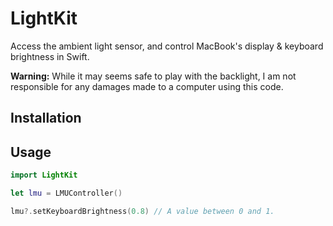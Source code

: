 # LightKit
Access the ambient light sensor, and control MacBook's display & keyboard brightness in Swift.

**Warning:** While it may seems safe to play with the backlight, I am not responsible for any damages made to a computer using this code.

## Installation

## Usage

```swift
import LightKit

let lmu = LMUController()

lmu?.setKeyboardBrightness(0.8) // A value between 0 and 1.
```
